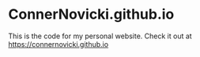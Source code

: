 # ConnerNovicki.github.io

This is the code for my personal website.
Check it out at https://connernovicki.github.io
